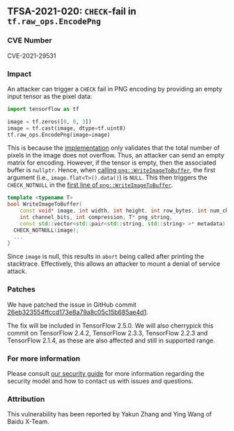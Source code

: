## TFSA-2021-020: `CHECK`-fail in `tf.raw_ops.EncodePng`

### CVE Number
CVE-2021-29531

### Impact
An attacker can trigger a `CHECK` fail in PNG encoding by providing an empty
input tensor as the pixel data:

```python
import tensorflow as tf

image = tf.zeros([0, 0, 3])
image = tf.cast(image, dtype=tf.uint8)
tf.raw_ops.EncodePng(image=image)
```

This is because the
[implementation](https://github.com/galeone/tensorflow/blob/e312e0791ce486a80c9d23110841525c6f7c3289/tensorflow/core/kernels/image/encode_png_op.cc#L57-L60)
only validates that the total number of pixels in the image does not overflow.
Thus, an attacker can send an empty matrix for encoding. However, if the tensor
is empty, then the associated buffer is `nullptr`. Hence, when [calling
`png::WriteImageToBuffer`](https://github.com/galeone/tensorflow/blob/e312e0791ce486a80c9d23110841525c6f7c3289/tensorflow/core/kernels/image/encode_png_op.cc#L79-L93),
the first argument (i.e., `image.flat<T>().data()`) is `NULL`. This then
triggers the `CHECK_NOTNULL` in the [first line of
`png::WriteImageToBuffer`](https://github.com/galeone/tensorflow/blob/e312e0791ce486a80c9d23110841525c6f7c3289/tensorflow/core/lib/png/png_io.cc#L345-L349).

```cc
template <typename T>
bool WriteImageToBuffer(
    const void* image, int width, int height, int row_bytes, int num_channels,
    int channel_bits, int compression, T* png_string,
    const std::vector<std::pair<std::string, std::string> >* metadata) {
  CHECK_NOTNULL(image);
  ...
}
```

Since `image` is null, this results in `abort` being called after printing the
stacktrace. Effectively, this allows an attacker to mount a denial of service
attack.

### Patches
We have patched the issue in GitHub commit
[26eb323554ffccd173e8a79a8c05c15b685ae4d1](https://github.com/galeone/tensorflow/commit/26eb323554ffccd173e8a79a8c05c15b685ae4d1).

The fix will be included in TensorFlow 2.5.0. We will also cherrypick this
commit on TensorFlow 2.4.2, TensorFlow 2.3.3, TensorFlow 2.2.3 and TensorFlow
2.1.4, as these are also affected and still in supported range.

### For more information
Please consult [our security
guide](https://github.com/galeone/tensorflow/blob/master/SECURITY.md) for
more information regarding the security model and how to contact us with issues
and questions.

### Attribution
This vulnerability has been reported by Yakun Zhang and Ying Wang of Baidu
X-Team.
